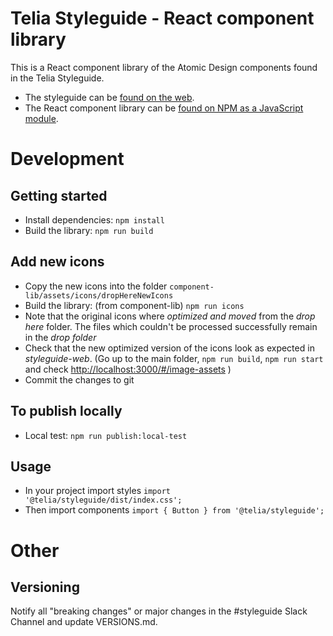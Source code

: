 # Telia Styleguide - React component library

This is a React component library of the Atomic Design components found in the Telia Styleguide.

- The styleguide can be [found on the web](https://styleguide.channelapi.telia.no/).
- The React component library can be [found on NPM as a JavaScript module](https://www.npmjs.com/package/@telia/styleguide).

# Development

## Getting started

- Install dependencies: `npm install`
- Build the library: `npm run build`

## Add new icons

- Copy the new icons into the folder `component-lib/assets/icons/dropHereNewIcons`
- Build the library: (from component-lib) `npm run icons`
- Note that the original icons where _optimized and moved_ from the _drop here_ folder.
The files which couldn't be processed successfully remain in the _drop folder_
- Check that the new optimized version of the icons look as expected in _styleguide-web_.
(Go up to the main folder, `npm run build`, `npm run start` and check [http://localhost:3000/#/image-assets](http://localhost:3000/#/image-assets) )
- Commit the changes to git

## To publish locally
- Local test: `npm run publish:local-test`

## Usage

- In your project import styles `import '@telia/styleguide/dist/index.css';`
- Then import components `import { Button } from '@telia/styleguide';`

# Other

## Versioning

Notify all "breaking changes" or major changes in the #styleguide Slack Channel and update VERSIONS.md.
